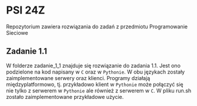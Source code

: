 # PSI 24Z
Repozytorium zawiera rozwiązania do zadań z przedmiotu Programowanie Sieciowe

## Zadanie 1.1
W folderze zadanie_1_1 znajduje się rozwiązanie do zadania 1.1. Jest ono podzielone na kod napisany w `C` oraz w `Pythonie`. W obu językach zostały zaimplementowane serwery oraz klienci. Programy działają międzyplatformowo,
tj. przykładowo klient w `Pythonie` może połączyć się nie tylko z serwerem w `Pythonie` ale również z serwerem w `C`. 
W pliku run.sh zostało zaimplementowane przykładowe użycie.
